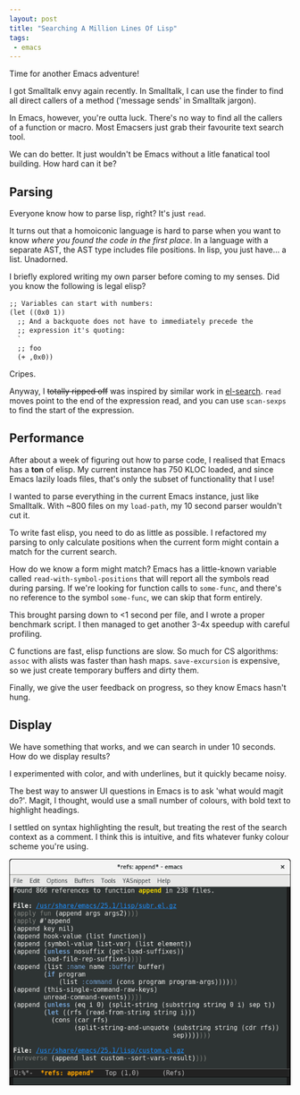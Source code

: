 ```yaml
--- 
layout: post
title: "Searching A Million Lines Of Lisp"
tags:
 - emacs
---
```


Time for another Emacs adventure!

I got Smalltalk envy again recently. In Smalltalk, I can use the
finder to find all direct callers of a method ('message sends' in
Smalltalk jargon).

In Emacs, however, you're outta luck. There's no way to find all the
callers of a function or macro. Most Emacsers just grab their
favourite text search tool.

We can do better. It just wouldn't be Emacs without a litle fanatical
tool building. How hard can it be?

## Parsing

Everyone know how to parse lisp, right? It's just `read`.

It turns out that a homoiconic language is hard to parse when you want
to know *where you found the code in the first place*. In a language
with a separate AST, the AST type includes file positions. In
lisp, you just have... a list. Unadorned.

I briefly explored writing my own parser before coming to my
senses. Did you know the following is legal elisp?

```
;; Variables can start with numbers:
(let ((0x0 1))
  ;; And a backquote does not have to immediately precede the
  ;; expression it's quoting:
  `
  ;; foo
  (+ ,0x0))
```

Cripes.

Anyway, I ~~totally ripped off~~ was inspired by similar work in
[el-search](https://elpa.gnu.org/packages/el-search.html). `read`
moves point to the end of the expression read, and you can use
`scan-sexps` to find the start of the expression.

## Performance

After about a week of figuring out how to parse code, I realised that
Emacs has a **ton** of elisp. My current instance has 750 KLOC loaded,
and since Emacs lazily loads files, that's only the subset of
functionality that I use!

I wanted to parse everything in the current Emacs instance, just like
Smalltalk. With ~800 files on my `load-path`, my 10 second parser
wouldn't cut it.

To write fast elisp, you need to do as little as possible. I
refactored my parsing to only calculate positions when the current
form might contain a match for the current search.

How do we know a form might match? Emacs has a little-known variable
called `read-with-symbol-positions` that will report all the symbols
read during parsing. If we're looking for function calls to
`some-func`, and there's no reference to the symbol `some-func`, we
can skip that form entirely.

This brought parsing down to <1 second per file, and I wrote a proper
benchmark script. I then managed to get another 3-4x speedup with
careful profiling. 

C functions are fast, elisp functions are slow. So
much for CS algorithms: `assoc` with alists was faster than hash
maps. `save-excursion` is expensive, so we just create temporary
buffers and dirty them.

Finally, we give the user feedback on progress, so they know Emacs
hasn't hung.

## Display

We have something that works, and we can search in under 10
seconds. How do we display results?

I experimented with color, and with underlines, but it quickly became
noisy.

The best way to answer UI questions in Emacs is to ask 'what would
magit do?'. Magit, I thought, would use a small number of colours,
with bold text to highlight headings.

I settled on syntax highlighting the result, but treating the rest of
the search context as a comment. I think this is intuitive, and fits
whatever funky colour scheme you're using.

<img src="/assets/refs_screenshot.png">
